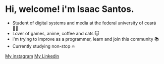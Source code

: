 # Hi, welcome! i'm Isaac Santos.

* Student of digital systems and media at the federal university of ceará :man_technologist:
* Lover of games, anime, coffee and cats :cat:
* i'm trying to improve as a programmer, learn and join this community :books:
* Currently studying non-stop :fire:

[My instagram](https://www.instagram.com/zack_36_/)
[My Linkedin](https://www.linkedin.com/in/isaac-santos-felix-1b0329216/)
